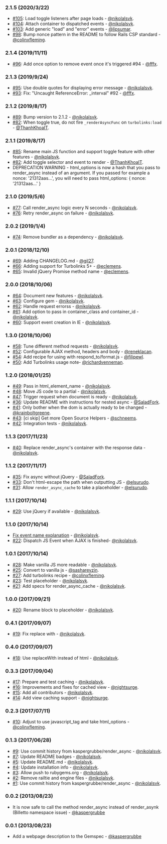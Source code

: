 ### 2.1.5 (2020/3/22)

* [#105](https://github.com/renderedtext/render_async/pull/105): Load toggle listeners after page loads - [@nikolalsvk](https://github.com/nikolalsvk).
* [#104](https://github.com/renderedtext/render_async/pull/104): Attach container to dispatched events - [@nikolalsvk](https://github.com/nikolalsvk).
* [#103](https://github.com/renderedtext/render_async/pull/103): Add generic "load" and "error" events - [@lipsumar](https://github.com/lipsumar).
* [#98](https://github.com/renderedtext/render_async/pull/98): Bump nonce pattern in the README to follow Rails CSP standard - [@colinxfleming](https://github.com/colinxfleming).

### 2.1.4 (2019/11/11)

* [#96](https://github.com/renderedtext/render_async/pull/96): Add once option to remove event once it's triggered #94 - [@fffx](https://github.com/fffx).

### 2.1.3 (2019/9/24)

* [#95](https://github.com/renderedtext/render_async/pull/95): Use double quotes for displaying error message - [@nikolalsvk](https://github.com/nikolalsvk).
* [#93](https://github.com/renderedtext/render_async/pull/93): Fix: "Uncaught ReferenceError: \_interval" #92 - [@fffx](https://github.com/fffx).

### 2.1.2 (2019/8/17)

* [#89](https://github.com/renderedtext/render_async/pull/89): Bump version to 2.1.2 - [@nikolalsvk](https://github.com/nikolalsvk).
* [#82](https://github.com/renderedtext/render_async/pull/88): When toggle true, do not fire `_renderAsyncFunc` on `turbolinks:load` - [@ThanhKhoaIT](https://github.com/ThanhKhoaIT).

### 2.1.1 (2019/8/17)

* [#85](https://github.com/renderedtext/render_async/pull/85): Rename main JS function and support toggle feature with other features - [@nikolalsvk](https://github.com/nikolalsvk).
* [#82](https://github.com/renderedtext/render_async/pull/82): Add toggle selector and event to render - [@ThanhKhoaIT](https://github.com/ThanhKhoaIT).
* DEPRECATION WARNING - html_options is now a hash that you pass to render_async instead of an argument. If you passed for example a nonce: '21312aas...', you will need to pass
  html_options: { nonce: '21312aas...' }

### 2.1.0 (2019/5/6)

* [#77](https://github.com/renderedtext/render_async/pull/77): Call render_async logic every N seconds - [@nikolalsvk](https://github.com/nikolalsvk).
* [#76](https://github.com/renderedtext/render_async/pull/76): Retry render_async on failure - [@nikolalsvk](https://github.com/nikolalsvk).

### 2.0.2 (2019/1/4)

* [#74](https://github.com/renderedtext/render_async/pull/74): Remove bundler as a dependency - [@nikolalsvk](https://github.com/nikolalsvk).

### 2.0.1 (2018/12/10)

* [#69](https://github.com/renderedtext/render_async/pull/69): Adding CHANGELOG.md - [@gil27](https://github.com/gil27).
* [#66](https://github.com/renderedtext/render_async/pull/66): Adding support for Turbolinks 5+ - [@eclemens](https://github.com/eclemens).
* [#65](https://github.com/renderedtext/render_async/pull/65): Invalid jQuery Promise method name - [@eclemens](https://github.com/eclemens).

### 2.0.0 (2018/10/06)

* [#64](https://github.com/renderedtext/render_async/pull/64): Document new features - [@nikolalsvk](https://github.com/nikolalsvk).
* [#63](https://github.com/renderedtext/render_async/pull/63): Configure gem - [@nikolalsvk](https://github.com/nikolalsvk).
* [#62](https://github.com/renderedtext/render_async/pull/62): Handle request errorss - [@nikolalsvk](https://github.com/nikolalsvk).
* [#61](https://github.com/renderedtext/render_async/pull/61): Add option to pass in container_class and container_id - [@nikolalsvk](https://github.com/nikolalsvk).
* [#60](https://github.com/renderedtext/render_async/pull/60): Support event creation in IE - [@nikolalsvk](https://github.com/nikolalsvk).

### 1.3.0 (2018/10/06)

* [#58](https://github.com/renderedtext/render_async/pull/58): Tune different method requests - [@nikolalsvk](https://github.com/nikolalsvk).
* [#52](https://github.com/renderedtext/render_async/pull/52): Configurable AJAX method, headers and body - [@reneklacan](https://github.com/reneklacan).
* [#54](https://github.com/renderedtext/render_async/pull/54): Add recipe for using with respond_to/format.js - [@filipewl](https://github.com/filipewl).
* [#50](https://github.com/renderedtext/render_async/pull/50): Add Turbolinks usage note- [@richardvenneman](https://github.com/richardvenneman).

### 1.2.0 (2018/01/25)

* [#49](https://github.com/renderedtext/render_async/pull/49): Pass in html_element_name - [@nikolalsvk](https://github.com/nikolalsvk).
* [#48](https://github.com/renderedtext/render_async/pull/48): Move JS code to a partial - [@nikolalsvk](https://github.com/nikolalsvk).
* [#47](https://github.com/renderedtext/render_async/pull/47): Trigger request when document is ready - [@nikolalsvk](https://github.com/nikolalsvk).
* [#36](https://github.com/renderedtext/render_async/pull/36): Update README with instructions for nested async - [@SaladFork](https://github.com/SaladFork).
* [#41](https://github.com/renderedtext/render_async/pull/41): Only bother when the dom is actually ready to be changed - [@krainboltgreene](https://github.com/nikolalsvk).
* [#43](https://github.com/renderedtext/render_async/pull/43): [ci skip] Get more Open Source Helpers - [@schneems](https://github.com/schneems).
* [#42](https://github.com/renderedtext/render_async/pull/42): Integration tests - [@nikolalsvk](https://github.com/nikolalsvk).

### 1.1.3 (2017/11/23)

* [#40](https://github.com/renderedtext/render_async/pull/40): Replace render_async's container with the response data - [@nikolalsvk](https://github.com/nikolalsvk).

### 1.1.2 (2017/11/17)

* [#35](https://github.com/renderedtext/render_async/pull/35): Fix async without jQuery - [@SaladFork](https://github.com/SaladFork).
* [#33](https://github.com/renderedtext/render_async/pull/33): Don't html-escape the path when outputting JS - [@elsurudo](https://github.com/elsurudo).
* [#31](https://github.com/renderedtext/render_async/pull/31): Allow `render_async_cache` to take a placeholder - [@elsurudo](https://github.com/elsurudo).

### 1.1.1 (2017/10/14)

* [#29](https://github.com/renderedtext/render_async/pull/29): Use jQuery if available - [@nikolalsvk](https://github.com/nikolalsvk).

### 1.1.0 (2017/10/14)

* [Fix event name explanation](https://github.com/renderedtext/render_async/commit/bd1ebb7011be6868dce9da76c5db9ca1133ec71d) - [@nikolalsvk](https://github.com/nikolalsvk).
* [#22](https://github.com/renderedtext/render_async/pull/22): Dispatch JS Event when AJAX is finished- [@nikolalsvk](https://github.com/nikolalsvk).

### 1.0.1 (2017/10/14)

* [#28](https://github.com/renderedtext/render_async/pull/28): Make vanilla JS more readable - [@nikolalsvk](https://github.com/nikolalsvk).
* [#25](https://github.com/renderedtext/render_async/pull/25): Convert to vanilla js - [@sasharevzin](https://github.com/sasharevzin).
* [#27](https://github.com/renderedtext/render_async/pull/27): Add turbolinks recipe - [@colinxfleming](https://github.com/colinxfleming).
* [#23](https://github.com/renderedtext/render_async/pull/23): Test placeholder - [@nikolalsvk](https://github.com/nikolalsvk).
* [#21](https://github.com/renderedtext/render_async/pull/21): Add specs for render_async_cache - [@nikolalsvk](https://github.com/nikolalsvk).

### 1.0.0 (2017/09/21)

* [#20](https://github.com/renderedtext/render_async/pull/20): Rename block to placeholder - [@nikolalsvk](https://github.com/nikolalsvk).

### 0.4.1 (2017/09/07)

* [#19](https://github.com/renderedtext/render_async/pull/19): Fix replace with - [@nikolalsvk](https://github.com/nikolalsvk).

### 0.4.0 (2017/09/07)

* [#18](https://github.com/renderedtext/render_async/pull/18): Use replaceWith instead of html - [@nikolalsvk](https://github.com/nikolalsvk).

### 0.3.3 (2017/09/04)

* [#17](https://github.com/renderedtext/render_async/pull/17): Prepare and test caching - [@nikolalsvk](https://github.com/nikolalsvk).
* [#16](https://github.com/renderedtext/render_async/pull/16): Improvements and fixes for cached view - [@nightsurge](https://github.com/nightsurge).
* [#15](https://github.com/renderedtext/render_async/pull/15): Add all contributors - [@nikolalsvk](https://github.com/nikolalsvk).
* [#14](https://github.com/renderedtext/render_async/pull/14): Add view caching support - [@nightsurge](https://github.com/nightsurge).

### 0.2.3 (2017/07/11)

* [#10](https://github.com/renderedtext/render_async/pull/10): Adjust to use javascript_tag and take html_options - [@colinxfleming](https://github.com/colinxfleming).

### 0.1.3 (2017/06/28)

* [#9](https://github.com/renderedtext/render_async/pull/9): Use commit history from kaspergrubbe/render_async - [@nikolalsvk](https://github.com/nikolalsvk).
* [#7](https://github.com/renderedtext/render_async/pull/7): Update README badges - [@nikolalsvk](https://github.com/nikolalsvk).
* [#5](https://github.com/renderedtext/render_async/pull/5): Update README.md - [@nikolalsvk](https://github.com/nikolalsvk).
* [#4](https://github.com/renderedtext/render_async/pull/4): Update installation info - [@nikolalsvk](https://github.com/nikolalsvk).
* [#3](https://github.com/renderedtext/render_async/pull/3): Allow push to rubygems.org - [@nikolalsvk](https://github.com/nikolalsvk).
* [#2](https://github.com/renderedtext/render_async/pull/2): Remove railtie and engine files - [@nikolalsvk](https://github.com/nikolalsvk).
* [#1](https://github.com/renderedtext/render_async/pull/1): Use commit history from kaspergrubbe/render_async - [@nikolalsvk](https://github.com/nikolalsvk).

### 0.0.2 (2013/08/23)

* It is now safe to call the method render_async instead of render_asynk (Billetto namespace issue) - [@kaspergrubbe](https://github.com/kaspergrubbe)

### 0.0.1 (2013/08/23)

* Add a webpage description to the Gemspec - [@kaspergrubbe](https://github.com/kaspergrubbe)
